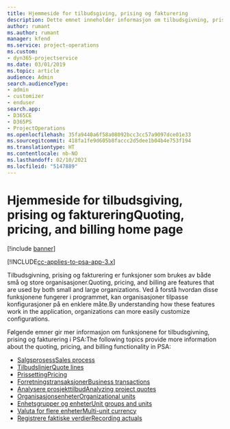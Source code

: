 ```yaml
---
title: Hjemmeside for tilbudsgiving, prising og fakturering
description: Dette emnet inneholder informasjon om tilbudsgivning, prising og fakturering.
author: rumant
ms.author: rumant
manager: kfend
ms.service: project-operations
ms.custom:
- dyn365-projectservice
ms.date: 03/01/2019
ms.topic: article
audience: Admin
search.audienceType:
- admin
- customizer
- enduser
search.app:
- D365CE
- D365PS
- ProjectOperations
ms.openlocfilehash: 35fa9440a6f58a08092bcc3cc57a9097dce01e33
ms.sourcegitcommit: 418fa1fe9d605b8faccc2d5dee1b04b4e753f194
ms.translationtype: HT
ms.contentlocale: nb-NO
ms.lasthandoff: 02/10/2021
ms.locfileid: "5147889"
---
```

# <a name="quoting-pricing-and-billing-home-page"></a><span data-ttu-id="04eed-103">Hjemmeside for tilbudsgiving, prising og fakturering</span><span class="sxs-lookup"><span data-stu-id="04eed-103">Quoting, pricing, and billing home page</span></span>

[!include [banner](../includes/psa-now-project-operations.md)]

[!INCLUDE[cc-applies-to-psa-app-3.x](../includes/cc-applies-to-psa-app-3x.md)]

<span data-ttu-id="04eed-104">Tilbudsgivning, prising og fakturering er funksjoner som brukes av både små og store organisasjoner.</span><span class="sxs-lookup"><span data-stu-id="04eed-104">Quoting, pricing, and billing are features that are used by both small and large organizations.</span></span> <span data-ttu-id="04eed-105">Ved å forstå hvordan disse funksjonene fungerer i programmet, kan organisasjoner tilpasse konfigurasjoner på en enklere måte.</span><span class="sxs-lookup"><span data-stu-id="04eed-105">By understanding how these features work in the application, organizations can more easily customize configurations.</span></span>

<span data-ttu-id="04eed-106">Følgende emner gir mer informasjon om funksjonene for tilbudsgivning, prising og fakturering i PSA:</span><span class="sxs-lookup"><span data-stu-id="04eed-106">The following topics provide more information about the quoting, pricing, and billing functionality in PSA:</span></span>

- [<span data-ttu-id="04eed-107">Salgsprosess</span><span class="sxs-lookup"><span data-stu-id="04eed-107">Sales process</span></span>](basic-sales-process.md)
- [<span data-ttu-id="04eed-108">Tilbudslinjer</span><span class="sxs-lookup"><span data-stu-id="04eed-108">Quote lines</span></span>](basic-quote-lines.md)
- [<span data-ttu-id="04eed-109">Prissetting</span><span class="sxs-lookup"><span data-stu-id="04eed-109">Pricing</span></span>](basic-pricing.md)
- [<span data-ttu-id="04eed-110">Forretningstransaksjoner</span><span class="sxs-lookup"><span data-stu-id="04eed-110">Business transactions</span></span>](basic-business-transactions.md)
- [<span data-ttu-id="04eed-111">Analysere prosjekttilbud</span><span class="sxs-lookup"><span data-stu-id="04eed-111">Analyzing project quotes</span></span>](basic-analyzing-quotes.md)
- [<span data-ttu-id="04eed-112">Organisasjonsenheter</span><span class="sxs-lookup"><span data-stu-id="04eed-112">Organizational units</span></span>](advanced-organizational.md)
- [<span data-ttu-id="04eed-113">Enhetsgrupper og enheter</span><span class="sxs-lookup"><span data-stu-id="04eed-113">Unit groups and units</span></span>](advanced-units.md)
- [<span data-ttu-id="04eed-114">Valuta for flere enheter</span><span class="sxs-lookup"><span data-stu-id="04eed-114">Multi-unit currency</span></span>](advanced-currency.md)
- [<span data-ttu-id="04eed-115">Registrere faktiske verdier</span><span class="sxs-lookup"><span data-stu-id="04eed-115">Recording actuals</span></span>](advanced-actuals.md)
